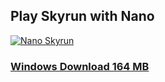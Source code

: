 ## Play Skyrun with Nano
[![Nano Skyrun](https://img.youtube.com/vi/EUSL3VeemuM/0.jpg)](https://www.youtube.com/watch?v=EUSL3VeemuM "Nano Skyrun")  
### [Windows Download 164 MB](https://drive.google.com/file/d/11GHlw48rknKtr9qGuOgWT-A_FDdr9C16/view?usp=sharing)

